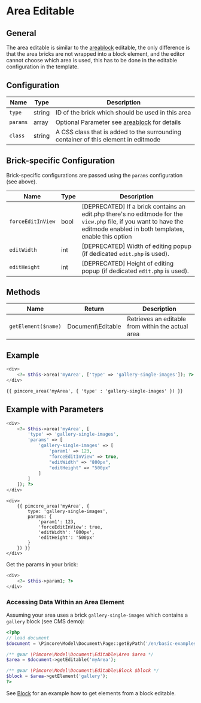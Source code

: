 # Area Editable

## General
The area editable is similar to the [areablock](./02_Areablock/README.md) editable, the only difference is that the area bricks are not wrapped 
into a block element, and the editor cannot choose which area is used, this has to be done in the editable configuration in the template.

## Configuration

| Name     | Type    | Description                                                                                   |
|----------|---------|-----------------------------------------------------------------------------------------------|
| `type`   | string  | ID of the brick which should be used in this area                                             |
| `params` | array   | Optional Parameter see [areablock](./02_Areablock/README.md) for details                      |
| `class`  | string  | A CSS class that is added to the surrounding container of this element in editmode            |

## Brick-specific Configuration
Brick-specific configurations are passed using the `params` configuration (see above). 

| Name              | Type | Description                                                                                                                                                     |
|-------------------|------|-----------------------------------------------------------------------------------------------------------------------------------------------------------------|
| `forceEditInView` | bool | [DEPRECATED] If a brick contains an edit.php there's no editmode for the `view.php` file, if you want to have the editmode enabled in both templates, enable this option |
| `editWidth`       | int  | [DEPRECATED] Width of editing popup (if dedicated `edit.php` is used).                                                                                               |
| `editHeight`      | int  | [DEPRECATED] Height of editing popup (if dedicated `edit.php` is used).                                                                                              |


## Methods

| Name                | Return        | Description                                                 |
|---------------------|---------------|-------------------------------------------------------------|
| `getElement($name)` | Document\Editable  | Retrieves an editable from within the actual area           |

## Example

<div class="code-section">

```php
<div>
    <?= $this->area('myArea', ['type' => 'gallery-single-images']); ?>
</div>
```

```twig
{{ pimcore_area('myArea', { 'type' : 'gallery-single-images' }) }}
```
</div>


## Example with Parameters

<div class="code-section">

```php
<div>
    <?= $this->area('myArea', [
        'type' => 'gallery-single-images',
        'params' => [
            'gallery-single-images' => [
                'param1' => 123,
                "forceEditInView" => true,
                "editWidth" => "800px",
                "editHeight" => "500px"
            ]
        ]
    ]); ?>
</div>
```

```twig
<div>
    {{ pimcore_area('myArea', {
        type: 'gallery-single-images',
        params: {
            'param1': 123,
            'forceEditInView': true,
            'editWidth': '800px',
            'editHeight': '500px'
        }
    }) }}
</div>
```

</div>

Get the params in your brick:

```php
<div>
    <?= $this->param1; ?>
</div>
```

### Accessing Data Within an Area Element

Assuming your area uses a brick `gallery-single-images` which contains a `gallery` block (see CMS demo):

```php
<?php
// load document
$document = \Pimcore\Model\Document\Page::getByPath('/en/basic-examples/galleries');

/** @var \Pimcore\Model\Document\Editable\Area $area */
$area = $document->getEditable('myArea');

/** @var \Pimcore\Model\Document\Editable\Block $block */
$block = $area->getElement('gallery');
?>
```

See [Block](./06_Block.md) for an example how to get elements from a block editable.
